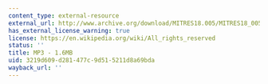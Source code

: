 ```yaml
---
content_type: external-resource
external_url: http://www.archive.org/download/MITRES18.005/MITRES18_005S10_BigPictureCalculus_Summary_32K.mp3
has_external_license_warning: true
license: https://en.wikipedia.org/wiki/All_rights_reserved
status: ''
title: MP3 - 1.6MB
uid: 3219d609-d281-477c-9d51-5211d8a69bda
wayback_url: ''
---
```

